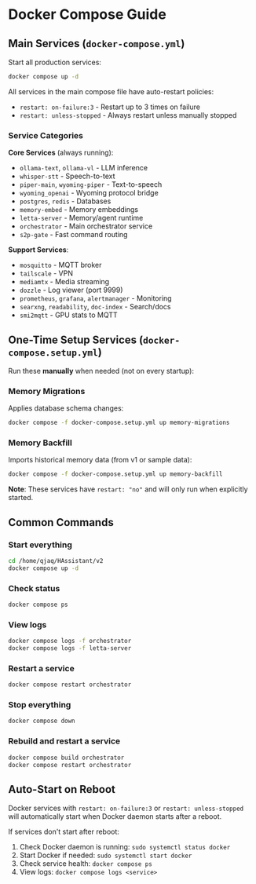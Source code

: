 # Docker Compose Guide

## Main Services (`docker-compose.yml`)

Start all production services:
```bash
docker compose up -d
```

All services in the main compose file have auto-restart policies:
- `restart: on-failure:3` - Restart up to 3 times on failure
- `restart: unless-stopped` - Always restart unless manually stopped

### Service Categories

**Core Services** (always running):
- `ollama-text`, `ollama-vl` - LLM inference
- `whisper-stt` - Speech-to-text
- `piper-main`, `wyoming-piper` - Text-to-speech
- `wyoming_openai` - Wyoming protocol bridge
- `postgres`, `redis` - Databases
- `memory-embed` - Memory embeddings
- `letta-server` - Memory/agent runtime
- `orchestrator` - Main orchestrator service
- `s2p-gate` - Fast command routing

**Support Services**:
- `mosquitto` - MQTT broker
- `tailscale` - VPN
- `mediamtx` - Media streaming
- `dozzle` - Log viewer (port 9999)
- `prometheus`, `grafana`, `alertmanager` - Monitoring
- `searxng`, `readability`, `doc-index` - Search/docs
- `smi2mqtt` - GPU stats to MQTT

## One-Time Setup Services (`docker-compose.setup.yml`)

Run these **manually** when needed (not on every startup):

### Memory Migrations
Applies database schema changes:
```bash
docker compose -f docker-compose.setup.yml up memory-migrations
```

### Memory Backfill
Imports historical memory data (from v1 or sample data):
```bash
docker compose -f docker-compose.setup.yml up memory-backfill
```

**Note**: These services have `restart: "no"` and will only run when explicitly started.

## Common Commands

### Start everything
```bash
cd /home/qjaq/HAssistant/v2
docker compose up -d
```

### Check status
```bash
docker compose ps
```

### View logs
```bash
docker compose logs -f orchestrator
docker compose logs -f letta-server
```

### Restart a service
```bash
docker compose restart orchestrator
```

### Stop everything
```bash
docker compose down
```

### Rebuild and restart a service
```bash
docker compose build orchestrator
docker compose restart orchestrator
```

## Auto-Start on Reboot

Docker services with `restart: on-failure:3` or `restart: unless-stopped` will automatically start when Docker daemon starts after a reboot.

If services don't start after reboot:
1. Check Docker daemon is running: `sudo systemctl status docker`
2. Start Docker if needed: `sudo systemctl start docker`
3. Check service health: `docker compose ps`
4. View logs: `docker compose logs <service>`
